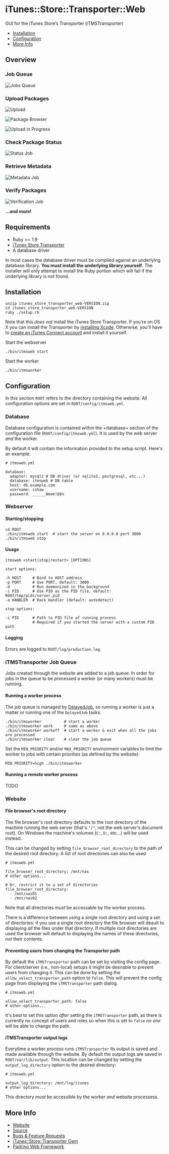 # iTunes::Store::Transporter::Web

GUI for the iTunes Store’s Transporter (iTMSTransporter)

* [Installation](#installation)
* [Configuration](#configuration)
* [More Info](#more-info)

## Overview

### Job Queue

![Jobs Queue](http://sshaw.github.com/itunes_store_transporter_web/images/job-queue.png)

### Upload Packages

![Upload](http://sshaw.github.io/itunes_store_transporter_web/images/upload-form.png)

![Package Browser](http://sshaw.github.com/itunes_store_transporter_web/images/browser.png)

![Upload in Progress](http://sshaw.github.com/itunes_store_transporter_web/images/upload-running.png)

### Check Package Status

![Status Job](http://sshaw.github.com/itunes_store_transporter_web/images/status-job-results.png)

### Retrieve Metadata

![Metadata Job](http://sshaw.github.com/itunes_store_transporter_web/images/lookup-job-results.png)

### Verify Packages

![Verification Job](http://sshaw.github.com/itunes_store_transporter_web/images/verify-job-results.png)

**...and more!**

## Requirements

* Ruby >= 1.9
* [iTunes Store Transporter](http://www.apple.com/itunes/sellcontent)
* A database driver

In most cases the database driver must be compiled against an underlying database library.
**You must install the underlying library yourself**. The installer will only attempt to install the
Ruby portion which will fail if the underlying library is not found.

## Installation

    unzip itunes_store_transporter_web-VERSION.zip
    cd itunes_store_transporter_web-VERSION
    ruby ./setup.rb

Note that this *does* *not* install the iTunes Store Transporter. If you're on OS X
you can install the Transporter by [installing Xcode](https://developer.apple.com/xcode/downloads).
Otherwise, you'll have to [create an iTunes Connect account](http://www.apple.com/itunes/working-itunes/sell-content/)
and install it yourself.

Start the webserver

    ./bin/itmsweb start

Start the worker

    ./bin/itmsworker

## Configuration

In this section `ROOT` refers to the directory containing the website. All configuration options are
set in `ROOT/config/itmsweb.yml`.

### Database

Database configuration is contained within the +database+ section of the configuration file (`ROOT/config/itmsweb.yml`).
It is used by the web server *and* the worker.

By default it will contain the information provided to the setup script. Here's an example:

    # itmsweb.yml

    database:
      adapter: mysql2 # DB driver (or sqlite3, postgresql, etc...)
      database: itmsweb # DB table
      host: db.example.com
      username: sshaw
      password: ______Weee!@$%

### Webserver

#### Starting/stopping

    cd ROOT
    ./bin/itmsweb start  # start the server on 0.0.0.0 port 3000
    ./bin/itmsweb stop

#### Usage

	itmsweb <start|stop|restart> [OPTIONS]

	start options:

	-h HOST     # Bind to HOST address
	-p PORT     # Use PORT, default: 3000
	-d          # Run daemonized in the background
	-i PID      # Use PID as the PID file, default: ROOT/tmp/pids/server.pid
	-a HANDLER  # Rack Handler (default: autodetect)

	stop options:

	-i PID      # Path to PID file of running process
				# Required if you started the server with a custom PID path

#### Logging

Errors are logged to `ROOT/log/production.log`.

### iTMSTransporter Job Queue

Jobs created through the website are added to a job queue. In order for jobs in the queue to be processed a
worker (or many workers) must be running.

#### Running a worker process

The job queue is managed by [DelayedJob](https://github.com/collectiveidea/delayed_job#readme), so running a worker is just a
matter or running one of the `DelayedJob` tasks:

    ./bin/itmsworker          # start a worker
    ./bin/itmsworker work     # same as above
    ./bin/itmsworker workoff  # start a worker & exit when all the jobs are processed
    ./bin/itmsworker clear    # clear the job queue

Set the `MIN_PRIORITY` and/or `MAX_PRIORITY` environment variables to limit the worker to jobs with certain
priorities (as defined by the website):

    MIN_PRIORITY=high ./bin/itmsworker

#### Running a remote worker process

TODO

### Website

#### File browser's root directory

The file browser's root directory defaults to the root directory of the machine running the web
server (that's `"/"`, not the web server's document root). On Windows the machine's volumes (`C:`, `D:`, etc...) will be
used instead.

This can be changed by setting `file_browser_root_directory` to the path of the desired root directory.
A list of root directories can also be used

    # itmsweb.yml

    file_browser_root_directory: /mnt/nas
    # other options...

    # Or, restrict it to a set of directories
    file_browser_root_directory:
      - /mnt/nas01
      - /mnt/nas02

Note that all directories *must* be accessable by the worker process.

There is a difference between using a single root directory and using a set of directories: if you use a single root directory
the file browser will deault to displaying *all* the files under that directory.
If multiple root directories are used the browser will default to displaying the names
of these directories, *not* their contents.

#### Preventing users from changing the Transporter path

By default the `iTMSTransporter` path can be set by visiting the config page. For client/server (i.e., non-local)
setups it might be desirable to prevent users from changing it. This can be done by setting the `allow_select_transporter_path`
option to `false`. This will prevent the config page from displaying the `iTMSTransporter` path dialog.

    # itmsweb.yml

    allow_select_transporter_path: false
    # other options...

It's best to set this option *after* setting the `iTMSTransporter` path, as there is currently
no concept of users and roles so when this is set to `false` *no* *one* will be able to change the path.

#### iTMSTransporter output logs

Everytime a worker process runs `iTMSTransporter` its output is saved and made available through the website.
By default the output logs are saved in `ROOT/var/lib/output`. This location can be changed by setting the `output_log_directory`
option to the desired directory:

    # itmsweb.yml

    output_log_directory: /mnt/log/itunes
    # other options...

This directory *must* be accessible by the worker *and* website processess.

## More Info

* [Website](http://transportergui.com)
* [Source](http://github.com/sshaw/itunes_store_transporter_web)
* [Bugs & Feature Requests](http://github.com/sshaw/itunes_store_transporter_web/issues)
* [iTunes::Store::Transporter Gem](http://github.com/sshaw/itunes_store_transporter)
* [Padrino Web Framework](http://padrinorb.com)
